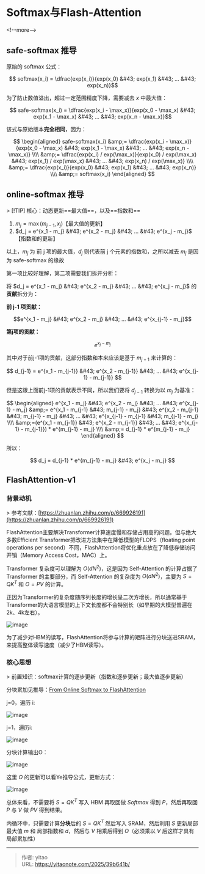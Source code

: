 # Softmax与Flash-Attention


&lt;!--more--&gt;

## safe-softmax 推导

原始的 softmax 公式：

$$ softmax(x_i) = \dfrac{exp(x_i)}{exp(x_0) &#43; exp(x_1) &#43; ... &#43; exp(x_n)}$$

为了防止数值溢出，超过一定范围精度下降，需要减去 $x$ 中最大值：

$$ safe-softmax(x_i) = \dfrac{exp(x_i - \max_x)}{exp(x_0 - \max_x) &#43; exp(x_1 - \max_x) &#43; ... &#43; exp(x_n - \max_x)}$$

该式与原始版本**完全相同**，因为：

$$
\begin{aligned}
safe-softmax(x_i) &amp;= \dfrac{exp(x_i - \max_x)}{exp(x_0 - \max_x) &#43; exp(x_1 - \max_x) &#43; ... &#43; exp(x_n - \max_x)} \\\\
                  &amp;= \dfrac{exp(x_i) / exp(\max_x)}{exp(x_0) / exp(\max_x) &#43; exp(x_1) / exp(\max_x) &#43; ... &#43; exp(x_n) / exp(\max_x)} \\\\
                  &amp;= \dfrac{exp(x_i)}{exp(x_0) &#43; exp(x_1) &#43; ... &#43; exp(x_n)} \\\\
                  &amp;= softmax(x_i)
\end{aligned}
$$


## online-softmax 推导

&gt; [!TIP] 核心：动态更新==最大值==，以及==指数和==

1. $m_j = \max(m_{j-1}, x_j)$【最大值的更新】
2. $d_j = e^{x_1 - m_j} &#43; e^{x_2 - m_j} &#43; ... &#43; e^{x_j - m_j}$【指数和的更新】

以上，$m_j$ 为 前 j 项的最大值，$d_j$ 则代表前 j 个元素的指数和，之所以减去 $m_j$ 是因为 safe-softmax 的缘故

第一项比较好理解，第二项需要我们拆开分析：

将 $d_j = e^{x_1 - m_j} &#43; e^{x_2 - m_j} &#43; ... &#43; e^{x_j - m_j}$ 的**贡献**拆分为：

**前 j-1 项贡献：**

$$e^{x_1 - m_j} &#43; e^{x_2 - m_j} &#43; ... &#43; e^{x_{j-1} - m_j}$$

**第j项的贡献：**

$$ e^{x_j - m_j} $$

其中对于前j-1项的贡献，这部分指数和本来应该是基于 $m_{j-1}$ 来计算的：

$$ d_{j-1} = e^{x_1 - m_{j-1}} &#43; e^{x_2 - m_{j-1}} &#43; ... &#43; e^{x_{j-1} - m_{j-1}} $$

但是这跟上面前j-1项的贡献表示不同，所以我们要将 $d_{j-1}$ 转换为以 $m_j$ 为基准：

$$
\begin{aligned}
e^{x_1 - m_j} &#43; e^{x_2 - m_j} &#43; ... &#43; e^{x_{j-1} - m_j} &amp;= e^{x_1 - m_{j-1} &#43; m_{j-1} - m_j} &#43; e^{x_2 - m_{j-1} &#43; m_{j-1} - m_j} &#43; ... &#43; e^{x_{j-1} - m_{j-1} &#43; m_{j-1} - m_j} \\\\
&amp;=(e^{x_1 - m_{j-1}} &#43; e^{x_2 - m_{j-1}} &#43; ... &#43; e^{x_{j-1} - m_{j-1}}) * e^{m_{j-1} - m_j} \\\\
&amp;= d_{j-1} * e^{m_{j-1} - m_j}
\end{aligned}
$$

所以：

$$
d_j = d_{j-1} * e^{m_{j-1} - m_j} &#43; e^{x_j - m_j}
$$

## FlashAttention-v1

### 背景动机

&gt; 参考文献：[https://zhuanlan.zhihu.com/p/669926191](https://zhuanlan.zhihu.com/p/669926191)

FlashAttention主要解决Transformer计算速度慢和存储占用高的问题。但与绝大多数Efficient Transformer把改进方法集中在降低模型的FLOPS（floating point operations per second）不同，FlashAttention将优化重点放在了降低存储访问开销（Memory Access Cost，MAC）上。

Transformer 复杂度可以理解为 $O(dN^2)$，这是因为 Self-Attention 的计算占据了 Transformer 的主要部分，而 Self-Attention 的复杂度为 $O(dN^2)$，主要为 $S = QK^T$ 和 $O = PV$ 的计算。

正因为Transformer的复杂度随序列长度的增长呈二次方增长，所以通常基于Transformer的大语言模型的上下文长度都不会特别长（如早期的大模型普遍在2k、4k左右）。


![image](https://cdn.ipfsscan.io/weibo/large/005wRZF3gy1i4lj22ymqvj316o0820vr.jpg)


为了减少对HBM的读写，FlashAttention将参与计算的矩阵进行分块送进SRAM，来提高整体读写速度（减少了HBM读写）。

### 核心思想

&gt; 前置知识：softmax计算的逐步更新（指数和逐步更新；最大值逐步更新）

分块累加见推导：[From Online Softmax to FlashAttention](https://courses.cs.washington.edu/courses/cse599m/23sp/notes/flashattn.pdf)


j=0，遍历 i:

![image](https://cdn.ipfsscan.io/weibo/large/005wRZF3gy1i4llf897cvj30zk0h3q3g.jpg)

j=1，遍历i:

![image](https://cdn.ipfsscan.io/weibo/large/005wRZF3gy1i4llf9018wj30zk0h3t9f.jpg)

分块计算输出O：

![image](https://cdn.ipfsscan.io/weibo/large/005wRZF3gy1i4llfdnsjyj30zk0ebgmh.jpg)

这里 $O$ 的更新可以看Ye推导公式，更新方式：

![image](https://cdn.ipfsscan.io/weibo/large/005wRZF3ly1i4lr2ngb42j31890h10tx.jpg)

总体来看，不需要将 $S = QK^T$ 写入 HBM 再取回做 $Softmax$ 得到 $P$，然后再取回 $P$ 与 $V$ 做 $PV$ 得到结果。

内循环中，只需要计算**分块**后的 $S = QK^T$ 然后写入 SRAM，然后利用 $S$ 更新局部最大值 $m$ 和 局部指数和 $d$，然后与 $V$ 相乘后得到 $O$（必须乘以 $V$ 后这样才具有局部累加性）


---

> 作者: yitao  
> URL: https://yitaonote.com/2025/39b641b/  

